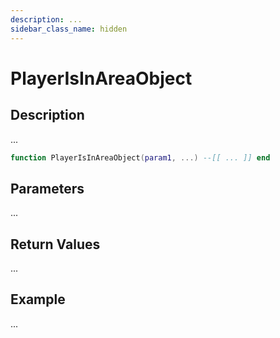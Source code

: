 ```yaml
---
description: ...
sidebar_class_name: hidden
---
```


# PlayerIsInAreaObject

## Description

...

```lua
function PlayerIsInAreaObject(param1, ...) --[[ ... ]] end
```

## Parameters

...

## Return Values

...

## Example

...

